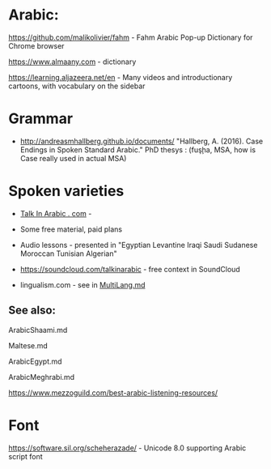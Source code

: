 
# Arabic:
https://github.com/malikolivier/fahm - Fahm Arabic Pop-up Dictionary for Chrome browser

https://www.almaany.com - dictionary

https://learning.aljazeera.net/en - Many videos and introductionary cartoons, with vocabulary on the sidebar

# Grammar

 * http://andreasmhallberg.github.io/documents/ "Hallberg, A. (2016). Case Endings in Spoken Standard Arabic." PhD thesys : (fuşḩa, MSA, how is Case really used in actual MSA)


# Spoken varieties

 * [Talk In Arabic . com](https://www.talkinarabic.com) -
  * Some free material, paid plans
  * Audio lessons - presented in "Egyptian Levantine Iraqi Saudi Sudanese Moroccan Tunisian Algerian"
  * https://soundcloud.com/talkinarabic - free context in SoundCloud

  * lingualism.com - see in [MultiLang.md](MultiLang.md)


## See also:

ArabicShaami.md

Maltese.md

ArabicEgypt.md

ArabicMeghrabi.md


https://www.mezzoguild.com/best-arabic-listening-resources/

# Font

https://software.sil.org/scheherazade/ - Unicode 8.0 supporting Arabic script font



